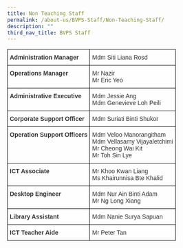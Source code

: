```yaml
---
title: Non Teaching Staff
permalink: /about-us/BVPS-Staff/Non-Teaching-Staff/
description: ""
third_nav_title: BVPS Staff
---
```

<style type="text/css">
.tg  {border-collapse:collapse;border-spacing:0;}
.tg td{border-color:black;border-style:solid;border-width:1px;font-family:Arial, sans-serif;font-size:14px;
  overflow:hidden;padding:10px 5px;word-break:normal;}
.tg th{border-color:black;border-style:solid;border-width:1px;font-family:Arial, sans-serif;font-size:14px;
  font-weight:normal;overflow:hidden;padding:10px 5px;word-break:normal;}
.tg .tg-b5l7{background-color:rgba(255, 255, 255, 0.6);color:#333;text-align:left;vertical-align:top}
.tg .tg-5gxm{background-color:rgba(255, 255, 255, 0.6);color:#333;font-weight:bold;text-align:left;vertical-align:top}
</style>
<table class="tg">
<thead>
  <tr>
    <th class="tg-5gxm">Administration Manager</th>
    <th class="tg-b5l7">Mdm Siti Liana Rosd</th>
  </tr>
</thead>
<tbody>
  <tr>
    <td class="tg-5gxm">Operations Manager</td>
    <td class="tg-b5l7">Mr Nazir<br>Mr Eric Yeo </td>
  </tr>
  <tr>
    <td class="tg-5gxm">Administrative Executive</td>
    <td class="tg-b5l7">Mdm Jessie Ang<br>Mdm Genevieve Loh Peili</td>
  </tr>
  <tr>
    <td class="tg-5gxm">Corporate Support Officer </td>
    <td class="tg-b5l7">Mdm Suriati Binti Shukor </td>
  </tr>
  <tr>
    <td class="tg-5gxm">Operation Support Officers</td>
    <td class="tg-b5l7">Mdm Veloo Manorangitham<br>Mdm Vellasamy Vijayaletchimi<br>Mr Cheong Wai Kit<br> Mr Toh Sin Lye<br></td>
  </tr>
  <tr>
    <td class="tg-5gxm">ICT Associate</td>
    <td class="tg-b5l7">Mr Khoo Kwan Liang<br>Ms Khairunnisa Bte Khalid</td>
  </tr>
  <tr>
    <td class="tg-5gxm">Desktop Engineer</td>
    <td class="tg-b5l7">Mdm Nur Ain Binti Adam<br>Mr Ng Long Xiang</td>
  </tr>
  <tr>
    <td class="tg-5gxm">Library Assistant</td>
    <td class="tg-b5l7">Mdm Nanie Surya Sapuan</td>
  </tr>
  <tr>
    <td class="tg-5gxm">ICT Teacher Aide</td>
    <td class="tg-b5l7">Mr Peter Tan</td>
  </tr>
</tbody>
</table>